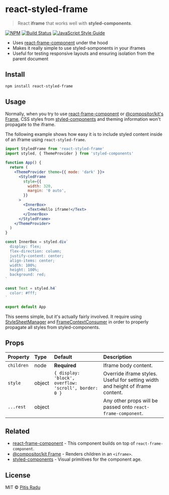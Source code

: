 # react-styled-frame

> React **iframe** that works well with **styled-components**.

[![NPM](https://img.shields.io/npm/v/react-styled-frame.svg)](https://www.npmjs.com/package/react-styled-frame) [![Build Status](https://travis-ci.com/hydrateio/react-styled-frame.svg?branch=master)](https://travis-ci.com/hydrateio/react-styled-frame) [![JavaScript Style Guide](https://img.shields.io/badge/code_style-standard-brightgreen.svg)](https://standardjs.com)

- Uses [react-frame-component](https://github.com/ryanseddon/react-frame-component) under the hood
- Makes it really simple to use styled-somponents in your iframes
- Useful for testing responsive layouts and ensuring isolation from the parent document

## Install

```bash
npm install react-styled-frame
```

## Usage

Normally, when you try to use [react-frame-component](https://github.com/ryanseddon/react-frame-component) or [@compositor/kit's Frame](https://github.com/c8r/kit/blob/master/docs/Frame.md), CSS styles from [styled-components](https://github.com/styled-components/styled-components) and theming information won't propagate to the iframe.

The following example shows how easy it is to include styled content inside of an iframe using `react-styled-frame`.

```jsx
import StyledFrame from 'react-styled-frame'
import styled, { ThemeProvider } from 'styled-components'

function App() {
  return (
    <ThemeProvider theme={{ mode: 'dark' }}>
      <StyledFrame
        style={{
          width: 320,
          margin: '0 auto',
        }}
      >
        <InnerBox>
          <Text>Hello iframe!</Text>
        </InnerBox>
      </StyledFrame>
    </ThemeProvider>
  )
}

const InnerBox = styled.div`
  display: flex;
  flex-direction: column;
  justify-content: center;
  align-items: center;
  width: 100%;
  height: 100%;
  background: red;
`

const Text = styled.h4`
  color: #fff;
`

export default App
```

This seems simple, but it's actually fairly involved. It require using [StyleSheetManager](https://github.com/styled-components/styled-components/pull/1491) and [FrameContextConsumer](https://github.com/ryanseddon/react-frame-component#accessing-the-iframes-window-and-document) in order to properly propagate all styles from styled-components.

## Props

| Property   | Type   | Default                                               | Description                                                                    |
| :--------- | :----- | :---------------------------------------------------- | :----------------------------------------------------------------------------- |
| `children` | node   | **Required**                                          | Iframe body content.                                                           |
| `style`    | object | `{ display: 'block', overflow: 'scroll', border: 0 }` | Override iframe styles. Useful for setting width and height of iframe content. |
| `...rest`  | object |                                                       | Any other props will be passed onto `react-frame-component`.                   |

## Related

- [react-frame-component](https://github.com/ryanseddon/react-frame-component) - This component builds on top of `react-frame-component`.
- [@compositor/kit Frame](https://github.com/c8r/kit/blob/master/docs/Frame.md) - Renders children in an `<iframe>`.
- [styled-components](https://github.com/styled-components/styled-components) - Visual primitives for the component age.

## License

MIT © [Pitis Radu](https://github.com/pitis)

